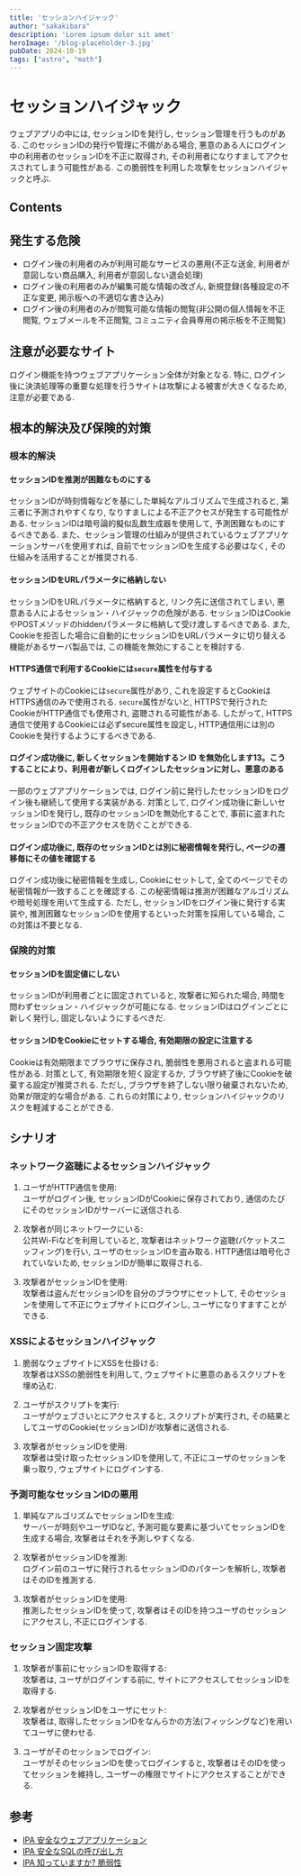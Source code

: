 ```yaml
---
title: 'セッションハイジャック'
author: "sakakibara"
description: 'Lorem ipsum dolor sit amet'
heroImage: '/blog-placeholder-3.jpg'
pubDate: 2024-10-19
tags: ["astro", "math"]
---
```


# セッションハイジャック
ウェブアプリの中には, セッションIDを発行し, セッション管理を行うものがある.
このセッションIDの発行や管理に不備がある場合, 悪意のある人にログイン中の利用者のセッションIDを不正に取得され, その利用者になりすましてアクセスされてしまう可能性がある.
この脆弱性を利用した攻撃をセッションハイジャックと呼ぶ.

## Contents
## 発生する危険
- ログイン後の利用者のみが利用可能なサービスの悪用(不正な送金, 利用者が意図しない商品購入, 利用者が意図しない退会処理)
- ログイン後の利用者のみが編集可能な情報の改ざん, 新規登録(各種設定の不正な変更, 掲示板への不適切な書き込み)
- ログイン後の利用者のみが閲覧可能な情報の閲覧(非公開の個人情報を不正閲覧, ウェブメールを不正閲覧, コミュニティ会員専用の掲示板を不正閲覧)

## 注意が必要なサイト
ログイン機能を持つウェブアプリケーション全体が対象となる.
特に, ログイン後に決済処理等の重要な処理を行うサイトは攻撃による被害が大きくなるため, 注意が必要である.

## 根本的解決及び保険的対策
### 根本的解決
#### セッションIDを推測が困難なものにする
セッションIDが時刻情報などを基にした単純なアルゴリズムで生成されると, 第三者に予測されやすくなり, なりすましによる不正アクセスが発生する可能性がある.
セッションIDは暗号論的擬似乱数生成器を使用して, 予測困難なものにするべきである.
また、セッション管理の仕組みが提供されているウェブアプリケーションサーバを使用すれば, 自前でセッションIDを生成する必要はなく, その仕組みを活用することが推奨される.

#### セッションIDをURLパラメータに格納しない
セッションIDをURLパラメータに格納すると, リンク先に送信されてしまい, 悪意ある人によるセッション・ハイジャックの危険がある.
セッションIDはCookieやPOSTメソッドのhiddenパラメータに格納して受け渡しするべきである.
また, Cookieを拒否した場合に自動的にセッションIDをURLパラメータに切り替える機能があるサーバ製品では, この機能を無効にすることを検討する.

#### HTTPS通信で利用するCookieには`secure`属性を付与する
ウェブサイトのCookieには`secure`属性があり, これを設定するとCookieはHTTPS通信のみで使用される.
`secure`属性がないと, HTTPSで発行されたCookieがHTTP通信でも使用され, 盗聴される可能性がある.
したがって, HTTPS通信で使用するCookieには必ずsecure属性を設定し, HTTP通信用には別のCookieを発行するようにするべきである.

#### ログイン成功後に, 新しくセッションを開始するン ID を無効化します13。こうすることにより、利用者が新しくログインしたセッションに対し、悪意のある
一部のウェブアプリケーションでは, ログイン前に発行したセッションIDをログイン後も継続して使用する実装がある. 対策として, ログイン成功後に新しいセッションIDを発行し, 既存のセッションIDを無効化することで, 事前に盗まれたセッションIDでの不正アクセスを防ぐことができる.

#### ログイン成功後に, 既存のセッションIDとは別に秘密情報を発行し, ページの遷移毎にその値を確認する
ログイン成功後に秘密情報を生成し, Cookieにセットして, 全てのページでその秘密情報が一致することを確認する. この秘密情報は推測が困難なアルゴリズムや暗号処理を用いて生成する.
ただし, セッションIDをログイン後に発行する実装や, 推測困難なセッションIDを使用するといった対策を採用している場合, この対策は不要となる.

### 保険的対策
#### セッションIDを固定値にしない
セッションIDが利用者ごとに固定されていると, 攻撃者に知られた場合, 時間を問わずセッション・ハイジャックが可能になる. セッションIDはログインごとに新しく発行し, 固定しないようにするべきだ.

#### セッションIDをCookieにセットする場合, 有効期限の設定に注意する
Cookieは有効期限までブラウザに保存され, 脆弱性を悪用されると盗まれる可能性がある.
対策として, 有効期限を短く設定するか, ブラウザ終了後にCookieを破棄する設定が推奨される.
ただし, ブラウザを終了しない限り破棄されないため, 効果が限定的な場合がある.
これらの対策により, セッションハイジャックのリスクを軽減することができる.

## シナリオ
### ネットワーク盗聴によるセッションハイジャック
1. ユーザがHTTP通信を使用:  
    ユーザがログイン後, セッションIDがCookieに保存されており, 通信のたびにそのセッションIDがサーバーに送信される.

2. 攻撃者が同じネットワークにいる:  
    公共Wi-Fiなどを利用していると, 攻撃者はネットワーク盗聴(パケットスニッフィング)を行い, ユーザのセッションIDを盗み取る. HTTP通信は暗号化されていないため, セッションIDが簡単に取得される.

3. 攻撃者がセッションIDを使用:  
    攻撃者は盗んだセッションIDを自分のブラウザにセットして, そのセッションを使用して不正にウェブサイトにログインし, ユーザになりすますことができる.

### XSSによるセッションハイジャック
1. 脆弱なウェブサイトにXSSを仕掛ける:  
    攻撃者はXSSの脆弱性を利用して, ウェブサイトに悪意のあるスクリプトを埋め込む.

2. ユーザがスクリプトを実行:  
    ユーザがウェブさいとにアクセスすると, スクリプトが実行され, その結果としてユーザのCookie(セッションID)が攻撃者に送信される.

3. 攻撃者がセッションIDを使用:  
    攻撃者は受け取ったセッションIDを使用して, 不正にユーザのセッションを乗っ取り, ウェブサイトにログインする.

### 予測可能なセッションIDの悪用
1. 単純なアルゴリズムでセッションIDを生成:  
    サーバーが時刻やユーザIDなど, 予測可能な要素に基づいてセッションIDを生成する場合, 攻撃者はそれを予測しやすくなる.

2. 攻撃者がセッションIDを推測:  
    ログイン前のユーザに発行されるセッションIDのパターンを解析し, 攻撃者はそのIDを推測する.

3. 攻撃者がセッションIDを使用:  
    推測したセッションIDを使って, 攻撃者はそのIDを持つユーザのセッションにアクセスし, 不正にログインする.

### セッション固定攻撃
1. 攻撃者が事前にセッションIDを取得する:  
    攻撃者は, ユーザがログインする前に, サイトにアクセスしてセッションIDを取得する.

2. 攻撃者がセッションIDをユーザにセット:  
    攻撃者は, 取得したセッションIDをなんらかの方法(フィッシングなど)を用いてユーザに使わせる.

3. ユーザがそのセッションでログイン:  
    ユーザがそのセッションIDを使ってログインすると, 攻撃者はそのIDを使ってセッションを維持し, ユーザーの権限でサイトにアクセスすることができる.

## 参考
- [IPA 安全なウェブアプリケーション](https://www.ipa.go.jp/security/vuln/websecurity/ug65p900000196e2-att/000017316.pdf)
- [IPA 安全なSQLの呼び出し方](https://www.ipa.go.jp/security/vuln/websecurity.html#sql)
- [IPA 知っていますか? 脆弱性](https://www.ipa.go.jp/security/vuln/vuln_contents/sql.html)
